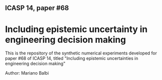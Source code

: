 ## ICASP 14, paper #68

# Including epistemic uncertainty in engineering decision making

This is the repository of the synthetic numerical experiments developed for paper #68 of ICASP 14, titled "Including epistemic uncertainties in engineering decision making"

Author: Mariano Balbi
